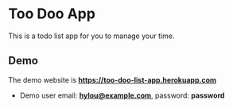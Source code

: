 # Too Doo App

This is a todo list app for you to manage your time.

## Demo

The demo website is **https://too-doo-list-app.herokuapp.com**
- Demo user email: **hylou@example.com**, password: **password**
